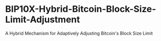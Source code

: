 # BIP10X-Hybrid-Bitcoin-Block-Size-Limit-Adjustment
A Hybrid Mechanism for Adaptively Adjusting Bitcoin's Block Size Limit
